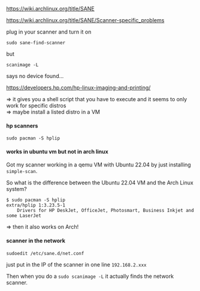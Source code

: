 https://wiki.archlinux.org/title/SANE

https://wiki.archlinux.org/title/SANE/Scanner-specific_problems

plug in your scanner and turn it on
```
sudo sane-find-scanner
```

but
```
scanimage -L
```
says no device found...

https://developers.hp.com/hp-linux-imaging-and-printing/

=> it gives you a shell script that you have to execute and it seems to only work for specific distros\
=> maybe install a listed distro in a VM

#### hp scanners

```
sudo pacman -S hplip
```

#### works in ubuntu vm but not in arch linux

Got my scanner working in a qemu VM with Ubuntu 22.04 by just installing `simple-scan`.

So what is the difference between the Ubuntu 22.04 VM and the Arch Linux system?

```
$ sudo pacman -S hplip
extra/hplip 1:3.23.5-1
    Drivers for HP DeskJet, OfficeJet, Photosmart, Business Inkjet and some LaserJet
```

=> then it also works on Arch!

#### scanner in the network

```
sudoedit /etc/sane.d/net.conf
```
just put in the IP of the scanner in one line `192.168.2.xxx`

Then when you do a `sudo scanimage -L` it actually finds the network scanner.
